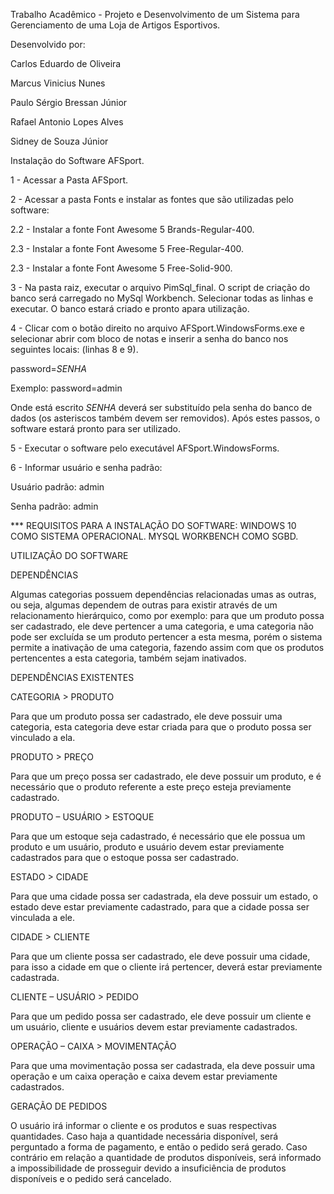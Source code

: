 Trabalho Acadêmico - Projeto e Desenvolvimento de um Sistema para Gerenciamento de uma Loja de Artigos Esportivos.

Desenvolvido por: 

Carlos Eduardo de Oliveira

Marcus Vinicius Nunes

Paulo Sérgio Bressan Júnior

Rafael Antonio Lopes Alves

Sidney de Souza Júnior

Instalação do Software AFSport.

1 -  Acessar a Pasta AFSport.

2 -  Acessar a pasta Fonts e instalar as fontes que são utilizadas pelo software:

2.2	- Instalar a fonte Font Awesome 5 Brands-Regular-400.

2.3	- Instalar a fonte Font Awesome 5 Free-Regular-400.

2.3	- Instalar a fonte Font Awesome 5 Free-Solid-900.

3 - Na pasta raiz, executar o arquivo PimSql_final. O script de criação do banco será carregado no MySql Workbench. Selecionar todas as linhas e executar. O banco estará criado e pronto apara utilização.

4 - Clicar com o botão direito no arquivo AFSport.WindowsForms.exe e selecionar abrir com bloco de notas e inserir a senha do banco nos seguintes locais: (linhas 8 e 9).

password=*SENHA* 

Exemplo: password=admin

Onde está escrito *SENHA* deverá ser substituído pela senha do banco de dados (os asteriscos também devem ser removidos).
Após estes passos, o software estará pronto para ser utilizado.

5	- Executar o software pelo executável AFSport.WindowsForms.

6	- Informar usuário e senha padrão:

Usuário padrão: admin

Senha padrão: admin

*** REQUISITOS PARA A INSTALAÇÃO DO SOFTWARE:
WINDOWS 10 COMO SISTEMA OPERACIONAL.
MYSQL WORKBENCH COMO SGBD.

UTILIZAÇÃO DO SOFTWARE

DEPENDÊNCIAS

Algumas categorias possuem dependências relacionadas umas as outras, ou seja, algumas dependem de outras para existir através de um relacionamento hierárquico, como por exemplo: para que um produto possa ser cadastrado, ele deve pertencer a uma categoria, e uma categoria não pode ser excluída se um produto pertencer a esta mesma, porém o sistema permite a inativação de uma categoria, fazendo assim com que os produtos pertencentes a esta categoria, também sejam inativados.

DEPENDÊNCIAS EXISTENTES

CATEGORIA > PRODUTO

Para que um produto possa ser cadastrado, ele deve possuir uma categoria, esta categoria deve estar criada para que o produto possa ser vinculado a ela.

PRODUTO > PREÇO

Para que um preço possa ser cadastrado, ele deve possuir um produto, e é necessário que o produto referente a este preço esteja previamente cadastrado.

PRODUTO – USUÁRIO > ESTOQUE

Para que um estoque seja cadastrado, é necessário que ele possua um produto e um usuário, produto e usuário devem estar previamente cadastrados para que o estoque possa ser cadastrado.

ESTADO > CIDADE

Para que uma cidade possa ser cadastrada, ela deve possuir um estado, o estado deve estar previamente cadastrado, para que a cidade possa ser vinculada a ele.

CIDADE > CLIENTE

Para que um cliente possa ser cadastrado, ele deve possuir uma cidade, para isso a cidade em que o cliente irá pertencer, deverá estar previamente cadastrada.

CLIENTE – USUÁRIO > PEDIDO

Para que um pedido possa ser cadastrado, ele deve possuir um cliente e um usuário, cliente e usuários devem estar previamente cadastrados.

OPERAÇÃO – CAIXA > MOVIMENTAÇÃO

Para que uma movimentação possa ser cadastrada, ela deve possuir uma operação e um caixa operação e caixa devem estar previamente cadastrados.

GERAÇÃO DE PEDIDOS

O usuário irá informar o cliente e os produtos e suas respectivas quantidades. Caso haja a quantidade necessária disponível, será perguntado a forma de pagamento, e então o pedido será gerado. Caso contrário em relação a quantidade de produtos disponíveis, será informado a impossibilidade de prosseguir devido a insuficiência de produtos disponíveis e o pedido será cancelado.
